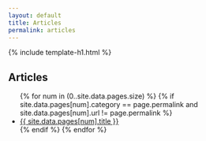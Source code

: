 ```yaml
---
layout: default
title: Articles
permalink: articles
---
```


{% include template-h1.html %}

## Articles

<ul>
{% for num in (0..site.data.pages.size) %}	
	{% if site.data.pages[num].category == page.permalink and site.data.pages[num].url != page.permalink %}
		<li><a href="{{ site.data.pages[num].url }}">{{ site.data.pages[num].title }}</a></li>
	{% endif %}
{% endfor %}
</ul>
